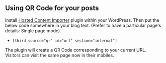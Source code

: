 ## Using QR Code for your posts

Install [Hosted Content Importer](https://wordpress.org/plugins/hosted-content-importer/) plugin within your WordPress. Then put the below code somewhere in your blog text. (Prefer to have a particular page's details: Single page mode).

 * `[third source="qr" id="url" section="internal"]`

The plugin will create a QR Code corresponding to your current URL.
Visitors can visit the same page now in their mobiles.
